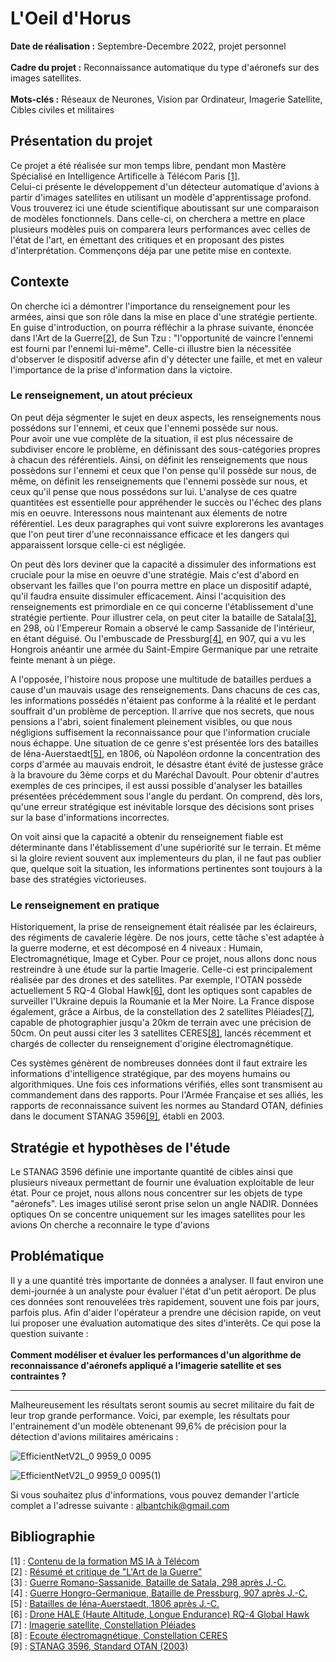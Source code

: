 # L'Oeil d'Horus

**Date de réalisation :** Septembre-Decembre 2022, projet personnel  
<br>
**Cadre du projet :** Reconnaissance automatique du type d'aéronefs sur des images satellites.  
<br>
**Mots-clés :** Réseaux de Neurones, Vision par Ordinateur, Imagerie Satellite, Cibles civiles et militaires  

## Présentation du projet
Ce projet a été réalisée sur mon temps libre, pendant mon Mastère Spécialisé en Intelligence Artificelle à Télécom Paris [[1]](#ref1).  
Celui-ci présente le développement d'un détecteur automatique d'avions à partir d'images satellites en utilisant un modèle d'apprentissage profond.
Vous trouverez ici une étude scientifique aboutissant sur une comparaison de modèles fonctionnels.
Dans celle-ci, on cherchera a mettre en place plusieurs modèles puis on comparera leurs performances avec celles de l'état de l'art, en émettant des critiques et en proposant des pistes d'interprétation. Commençons déja par une petite mise en contexte.  

## Contexte  
On cherche ici a démontrer l'importance du renseignement pour les armées, ainsi que son rôle dans la mise en place d'une stratégie pertiente. En guise d'introduction, on pourra réfléchir a la phrase suivante, énoncée dans l'Art de la Guerre[[2]](#ref2), de Sun Tzu : "l'opportunité de vaincre l'ennemi est fourni par l'ennemi lui-même". Celle-ci illustre bien la nécessitée d'observer le dispositif adverse afin d'y détecter une faille, et met en valeur l'importance de la prise d'information dans la victoire.  

### Le renseignement, un atout précieux  
On peut déja ségmenter le sujet en deux aspects, les renseignements nous possédons sur l'ennemi, et ceux que l'ennemi possède sur nous.  
Pour avoir une vue complète de la situation, il est plus nécessaire de subdiviser encore le problème, en définissant des sous-catégories propres à chacun des référentiels. Ainsi, on définit les renseignements que nous possèdons sur l'ennemi et ceux que l'on pense qu'il possède sur nous, de même, on définit les renseignements que l'ennemi possède sur nous, et ceux qu'il pense que nous possédons sur lui. L'analyse de ces quatre quantitées est essentielle pour appréhender le succès ou l'échec des plans mis en oeuvre. Interessons nous maintenant aux élements de notre référentiel. Les deux paragraphes qui vont suivre explorerons les avantages que l'on peut tirer d'une reconnaissance efficace et les dangers qui apparaissent lorsque celle-ci est négligée.  

On peut dès lors deviner que la capacité a dissimuler des informations est cruciale pour la mise en oeuvre d'une stratégie. Mais c'est d'abord en observant les failles que l'on pourra mettre en place un dispositif adapté, qu'il faudra ensuite dissimuler efficacement. Ainsi l'acquisition des renseignements est primordiale en ce qui concerne l'établissement d'une stratégie pertiente. Pour illustrer cela, on peut citer la bataille de Satala[[3]](#ref3), en 298, où l'Empereur Romain a observé le camp Sassanide de l'intérieur, en étant déguisé. Ou l'embuscade de Pressburg[[4]](#ref4), en 907, qui a vu les Hongrois anéantir une armée du Saint-Empire Germanique par une retraite feinte menant à un piège.  

A l'opposée, l'histoire nous propose une multitude de batailles perdues a cause d'un mauvais usage des renseignements. Dans chacuns de ces cas, les informations possédés n'étaient pas conforme à la réalité et le perdant souffrait d'un problème de perception. Il arrive que nos secrets, que nous pensions a l'abri, soient finalement pleinement visibles, ou que nous négligions suffisement la reconnaissance pour que l'information cruciale nous échappe. Une situation de ce genre s'est présentée lors des batailles de Iéna-Auerstaedt[[5]](#ref5), en 1806, où Napoléon ordonne la concentration des corps d'armée au mauvais endroit, le désastre étant évité de justesse grâce à la bravoure du 3ème corps et du Maréchal Davoult. Pour obtenir d'autres exemples de ces principes, il est aussi possible d'analyser les batailles présentées précédemment sous l'angle du perdant. On comprend, dès lors, qu'une erreur stratégique est inévitable lorsque des décisions sont prises sur la base d'informations incorrectes.  

On voit ainsi que la capacité a obtenir du renseignement fiable est déterminante dans l'établissement d'une supériorité sur le terrain. Et même si la gloire revient souvent aux implementeurs du plan, il ne faut pas oublier que, quelque soit la situation, les informations pertinentes sont toujours à la base des stratégies victorieuses.  

### Le renseignement en pratique  
Historiquement, la prise de renseignement était réalisée par les éclaireurs, des régiments de cavalerie légère. De nos jours, cette tâche s'est adaptée à la guerre moderne, et est décomposé en 4 niveaux : Humain, Electromagnétique, Image et Cyber. Pour ce projet, nous allons donc nous restreindre à une étude sur la partie Imagerie. Celle-ci est principalement réalisée par des drones et des satellites. Par exemple, l'OTAN possède actuellement 5 RQ-4 Global Hawk[[6]](#ref6), dont les optiques sont capables de surveiller l'Ukraine depuis la Roumanie et la Mer Noire. La France dispose également, grâce a Airbus, de la constellation des 2 satellites Pléiades[[7]](#ref7), capable de photographier jusqu'a 20km de terrain avec une précision de 50cm. On peut aussi citer les 3 satellites CERES[[8]](#ref8), lancés récemment et chargés de collecter du renseignement d'origine électromagnétique.

Ces systèmes génèrent de nombreuses données dont il faut extraire les informations d'intelligence stratégique, par des moyens humains ou algorithmiques. Une fois ces informations vérifiés, elles sont transmisent au commandement dans des rapports. Pour l'Armée Française et ses alliés, les rapports de reconnaissance suivent les normes au Standard OTAN, définies dans le document STANAG 3596[[9]](#ref9), établi en 2003.  

## Stratégie et hypothèses de l'étude
Le STANAG 3596 définie une importante quantité de cibles ainsi que plusieurs niveaux permettant de fournir une évaluation exploitable de leur état. Pour ce projet, nous allons nous concentrer sur les objets de type "aéronefs".
Les images utilisé seront prise selon un angle NADIR.
Données optiques
On se concentre uniquement sur les images satellites pour les avions
On cherche a reconnaire le type d'avions
<br>
## Problématique
Il y a une quantité très importante de données a analyser. Il faut environ une demi-journée à un analyste pour évaluer l'état d'un petit aéroport. De plus ces données sont renouvelées très rapidement, souvent une fois par jours, parfois plus.
Afin d'aider l'opérateur a prendre une décision rapide, on veut lui proposer une évaluation automatique des sites d'interêts.
Ce qui pose la question suivante : 
<br> <br>
**Comment modéliser et évaluer les performances d'un algorithme de reconnaissance d'aéronefs appliqué a l'imagerie satellite et ses contraintes ?**
<br>

_ _ _ _ _ _ _ _ _ _ _ _ _ _ _ _ _ _ _ _ _ _ _ _ _ _ _ _ _ _ _ _ _ _ _ _ _ _ _ _ _ _ _ _ _ _ _ _ _ _ _ _ _ _ _ _ _ _ _ _ _ _ _ _ _ _ _ _ _ _ _ _ _ _ _ _ _ _ _ _ _ 


Malheureusement les résultats seront soumis au secret militaire du fait de leur trop grande performance. Voici, par exemple, les résultats pour l'entrainement d'un modèle obtenenant 99,6% de précision pour la détection d'avions militaires américains : 

![EfficientNetV2L_0 9959_0 0095](https://user-images.githubusercontent.com/90097422/204082669-658562e3-bfe7-43ad-a545-48bd243e01f6.png)

![EfficientNetV2L_0 9959_0 0095(1)](https://user-images.githubusercontent.com/90097422/204082672-23b89528-88e6-45f0-9b1d-3a3c99e4275b.png)

Si vous souhaitez plus d'informations, vous pouvez demander l'article complet a l'adresse suivante : albantchik@gmail.com


## Bibliographie

<a name="ref1">[1]</a> : [Contenu de la formation MS IA à Télécom](https://www.telecom-paris.fr/fr/masteres-specialises/formation-intelligence-artificielle)  
<a name="ref2">[2]</a> : [Résumé et critique de "L'Art de la Guerre"](https://www.getstoryshots.com/fr/books/the-art-of-war-summary/)  
<a name="ref3">[3]</a> : [Guerre Romano-Sassanide, Bataille de Satala, 298 après J.-C.](https://www.youtube.com/watch?v=T2571JUYAlI)  
<a name="ref4">[4]</a> : [Guerre Hongro-Germanique, Bataille de Pressburg, 907 après J.-C.](https://www.youtube.com/watch?v=VHUSCs4Nacg)  
<a name="ref5">[5]</a> : [Batailles de Iéna-Auerstaedt, 1806 après J.-C.](https://www.youtube.com/watch?v=odPUHTJO8to)  
<a name="ref6">[6]</a> : [Drone HALE (Haute Altitude, Longue Endurance) RQ-4 Global Hawk](https://www.avionslegendaires.net/2022/10/actu/loeil-volant-des-allies/?fbclid=IwAR3BfqGRQXVCfEkrNRzq246XAnPmke6V6o_yU0kvRv0cZ_pFD8Ucmfd5fHQ)  
<a name="ref7">[7]</a> : [Imagerie satellite, Constellation Pléiades](https://www.intelligence-airbusds.com/imagery/constellation/pleiades/)  
<a name="ref8">[8]</a> : [Ecoute électromagnétique, Constellation CERES](https://www.defense.gouv.fr/drm/actualites/renseignement-dorigine-electromagnetique-satellites-ceres-france-se-dote-dun-systeme-unique-europe)  
<a name="ref9">[9]</a> : [STANAG 3596, Standard OTAN (2003)](https://infostore.saiglobal.com/en-us/standards/stanag-3596-2003-735625_saig_nato_nato_1786746/)  

